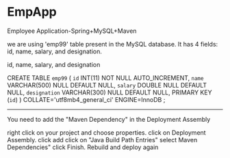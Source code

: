 # EmpApp
Employee Application-Spring+MySQL+Maven

we are using  'emp99' table present in the MySQL database. 
It has 4 fields: id, name, salary, and designation.

id, name, salary, and designation



CREATE TABLE `emp99` (
	`id` INT(11) NOT NULL AUTO_INCREMENT,
	`name` VARCHAR(500) NULL DEFAULT NULL,
	`salary` DOUBLE NULL DEFAULT NULL,
	`designation` VARCHAR(300) NULL DEFAULT NULL,
	PRIMARY KEY (`id`)
)
COLLATE='utf8mb4_general_ci'
ENGINE=InnoDB
;


---------------------------
You need to add the "Maven Dependency" in the Deployment Assembly

right click on your project and choose properties.
click on Deployment Assembly.
click add
click on "Java Build Path Entries"
select Maven Dependencies"
click Finish.
Rebuild and deploy again
